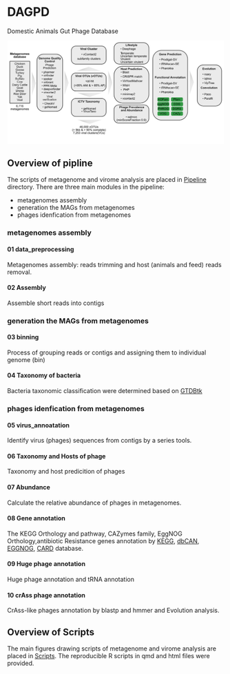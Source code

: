 # DAGPD
Domestic Animals Gut Phage Database

<img src="img/github_workflow.png" width="900">

## Overview of pipline
The scripts of metagenome and virome analysis are placed in [Pipeline](https://github.com/xanadu314/DAGPD/tree/main/Pipeline) directory.
There are three main modules in the pipeline:

- metagenomes assembly 
- generation the MAGs from metagenomes
- phages idenfication from metagenomes

### metagenomes assembly 

#### 01 data_preprocessing
Metagenomes assembly: reads trimming and host (animals and feed) reads removal.

#### 02 Assembly
Assemble short reads into contigs

### generation the MAGs from metagenomes

#### 03 binning
Process of grouping reads or contigs and assigning them to individual genome (bin)

#### 04 Taxonomy of bacteria
Bacteria taxonomic classification were determined based on [GTDBtk](http://gtdb.ecogenomic.org/)

### phages idenfication from metagenomes

#### 05 virus_annoatation
Identify virus (phages) sequences from contigs by a series tools.

#### 06 Taxonomy and Hosts of phage
Taxonomy and host predicition of phages

#### 07 Abundance
Calculate the relative abundance of phages in metagenomes.

#### 08 Gene annotation
The KEGG Orthology and pathway, CAZymes family, EggNOG Orthology,antibiotic Resistance genes annotation by [KEGG](https://www.genome.jp/tools/kofamkoala/), [dbCAN](https://bcb.unl.edu/dbCAN/download/), [EGGNOG](http://eggnog-mapper.embl.de), [CARD](https://card.mcmaster.ca/analyze/rgi) database.

#### 09 Huge phage annotation
Huge phage annotation and tRNA annotation

#### 10 crAss phage annotation
CrAss-like phages annotation by blastp and hmmer and Evolution analysis.

## Overview of Scripts

The main figures drawing scripts of metagenome and virome analysis are placed in [Scripts](https://github.com/xanadu314/DAGPD/tree/main/Scripts).
The reproducible R scripts in qmd and html files were provided.
